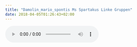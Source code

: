 ```yaml
---
title: "Damolin_mario_spontis Ms Spartakus Linke Gruppen"
date: 2018-04-05T01:26:43+02:00
---
```


<audio controls>
	<source src="damolin_mario_spontis-ms-spartakus-linke-gruppen.wav">
	Your browser does not support the audio element
</audio>